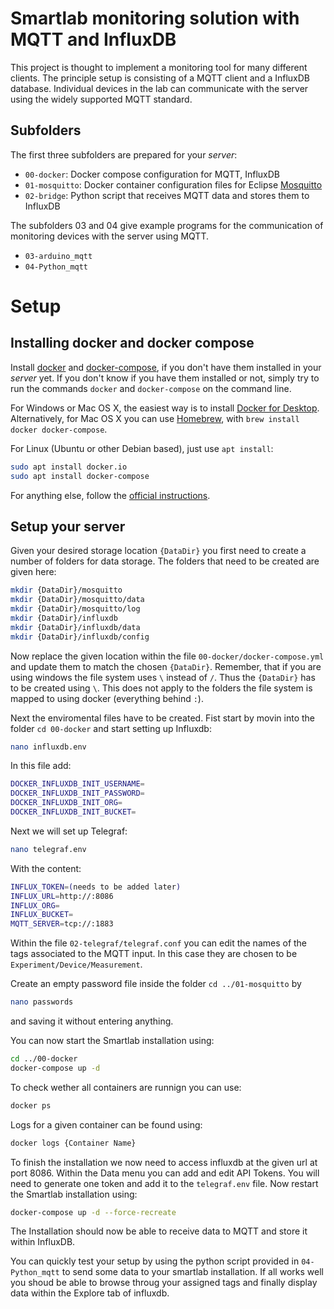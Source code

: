 # Smartlab monitoring solution with MQTT and InfluxDB

This project is thought to implement a monitoring tool for many different clients.
The principle setup is consisting of a MQTT client and a InfluxDB database.
Individual devices in the lab can communicate with the server using the widely supported MQTT standard.

## Subfolders

The first three subfolders are prepared for your *server*:
- `00-docker`: Docker compose configuration for MQTT, InfluxDB
- `01-mosquitto`: Docker container configuration files for Eclipse [Mosquitto](https://mosquitto.org)
- `02-bridge`: Python script that receives MQTT data and stores them to InfluxDB

The subfolders 03 and 04 give example programs for the communication of monitoring devices with the server using MQTT.
- `03-arduino_mqtt`
- `04-Python_mqtt`

# Setup

## Installing docker and docker compose

Install
[docker](https://docs.docker.com) and
[docker-compose](https://docs.docker.com/compose/), if you don't have
them installed in your *server* yet.
If you don't know if you have them installed or not, simply try to run the
commands `docker` and `docker-compose` on the command line.

For Windows or Mac OS X, the easiest way is to install
[Docker for Desktop](https://www.docker.com/products/docker-desktop).
Alternatively, for Mac OS X you can use [Homebrew](https://brew.sh),
with `brew install docker docker-compose`.

For Linux (Ubuntu or other Debian based), just use `apt install`:

```sh
sudo apt install docker.io
sudo apt install docker-compose
```
For anything else, follow the [official instructions](https://docs.docker.com/install/).

## Setup your server
Given your desired storage location `{DataDir}` you first need to create a number of folders for data storage. The folders that need to be created are given here:
```sh
mkdir {DataDir}/mosquitto
mkdir {DataDir}/mosquitto/data
mkdir {DataDir}/mosquitto/log
mkdir {DataDir}/influxdb
mkdir {DataDir}/influxdb/data
mkdir {DataDir}/influxdb/config
```
Now replace the given location within the file `00-docker/docker-compose.yml` and update them to match the chosen `{DataDir}`. Remember, that if you are using windows the file system uses `\` instead of `/`. Thus the `{DataDir}` has to be created using `\`. This does not apply to the folders the file system is mapped to using docker (everything behind `:`).

Next the enviromental files have to be created. Fist start by movin into the folder `cd 00-docker` and start setting up Influxdb:
```sh
nano influxdb.env
```
In this file add:
```sh
DOCKER_INFLUXDB_INIT_USERNAME=
DOCKER_INFLUXDB_INIT_PASSWORD=
DOCKER_INFLUXDB_INIT_ORG=
DOCKER_INFLUXDB_INIT_BUCKET=
```
Next we will set up Telegraf:
```sh
nano telegraf.env
```
With the content:
```sh
INFLUX_TOKEN=(needs to be added later)
INFLUX_URL=http://:8086
INFLUX_ORG=
INFLUX_BUCKET=
MQTT_SERVER=tcp://:1883
```

Within the file `02-telegraf/telegraf.conf` you can edit the names of the tags associated to the MQTT input. In this case they are chosen to be `Experiment/Device/Measurement`.

Create an empty password file inside the folder `cd ../01-mosquitto` by
```sh
nano passwords
```
and saving it without entering anything.

You can now start the Smartlab installation using:
```sh
cd ../00-docker
docker-compose up -d
```
To check wether all containers are runnign you can use:
```sh
docker ps
```
Logs for a given container can be found using:
```sh
docker logs {Container Name}
```

To finish the installation we now need to access influxdb at the given url at port 8086. Within the Data menu you can add and edit API Tokens. You will need to generate one token and add it to the `telegraf.env` file.
Now restart the Smartlab installation using:
```sh
docker-compose up -d --force-recreate
```
The Installation should now be able to receive data to MQTT and store it within InfluxDB.

You can quickly test your setup by using the python script provided in `04-Python_mqtt` to send some data to your smartlab installation. If all works well you shoud be able to browse throug your assigned tags and finally display data within the Explore tab of influxdb.
